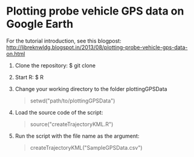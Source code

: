 Plotting probe vehicle GPS data on Google Earth
===============================================

For the tutorial introduction, see this blogpost: http://libreknwldg.blogspot.in/2013/08/plotting-probe-vehicle-gps-data-on.html

1)	Clone the repository:
	$ git clone 

2)	Start R:
	$ R

3)	Change your working directory to the folder plottingGPSData
	> setwd("path/to/plottingGPSData")

4)	Load the source code of the script:
	> source("createTrajectoryKML.R")

5)	Run the script with the file name as the argument:
	> createTrajectoryKML("SampleGPSData.csv")